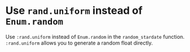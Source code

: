 # Use `rand.uniform` instead of `Enum.random`

Use `:rand.uniform` instead of `Enum.random` in the `random_stardate` function. `:rand.uniform` allows you to generate a random float directly.
